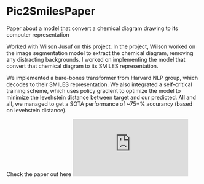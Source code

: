 # Pic2SmilesPaper
Paper about a model that convert a chemical diagram drawing to its computer representation

Worked with Wilson Jusuf on this project. In the project, Wilson worked on the image segmentation model to extract the chemical diagram, removing any distracting backgrounds. I worked on implementing the model that convert that chemical diagram to its SMILES representation.

We implemented a bare-bones transformer from Harvard NLP group, which decodes to their SMILES representation.
We also integrated a self-critical training scheme, which uses policy gradient to optimize the model to minimize the levehstein distance between target and our predicted. All and all, we managed to get a SOTA performance of ~75+% accurancy (based on levehstein distance). 

Check the paper out here ![paper.pdf](https://github.com/Leoputera2407/Pic2SmilesPaper/blob/master/paper.pdf) 
